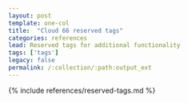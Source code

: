 ```yaml
---
layout: post
template: one-col
title:  "Cloud 66 reserved tags"
categories: references
lead: Reserved tags for additional functionality
tags: ['tags']
legacy: false
permalink: /:collection/:path:output_ext
---
```


{% include references/reserved-tags.md %}
